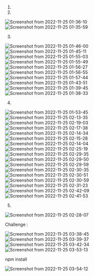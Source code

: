 1.


2.
![Screenshot from 2022-11-25 01-36-10](https://user-images.githubusercontent.com/118157585/203851064-2a68afe6-93e2-43c1-9efb-0908b88c9a1d.png)
![Screenshot from 2022-11-25 01-35-59](https://user-images.githubusercontent.com/118157585/203851071-7523ae91-2f36-4dc6-b7f3-86ce3229639c.png)

3.
![Screenshot from 2022-11-25 01-46-00](https://user-images.githubusercontent.com/118157585/203851442-c4a8af60-a653-4784-bcef-c511f2c5b6a7.png)
![Screenshot from 2022-11-25 01-45-11](https://user-images.githubusercontent.com/118157585/203851443-c6cea867-91ef-4411-b827-3a1b7ebb7fc0.png)
![Screenshot from 2022-11-25 01-55-03](https://user-images.githubusercontent.com/118157585/203851447-fdd5652e-4398-409a-8cbc-5ec01276c4a8.png)
![Screenshot from 2022-11-25 01-55-49](https://user-images.githubusercontent.com/118157585/203851452-46d0af64-747c-4fec-96d8-f91235efa1cb.png)
![Screenshot from 2022-11-25 01-56-27](https://user-images.githubusercontent.com/118157585/203851454-ec61e390-2590-401b-bf67-26932a89c92a.png)
![Screenshot from 2022-11-25 01-56-55](https://user-images.githubusercontent.com/118157585/203851458-d7b3055d-b974-43a6-9eaa-4c4602f6acb9.png)
![Screenshot from 2022-11-25 01-57-44](https://user-images.githubusercontent.com/118157585/203851461-b28f49d5-8ce4-426d-bc94-2c942c26fff7.png)
![Screenshot from 2022-11-25 01-43-51](https://user-images.githubusercontent.com/118157585/203851473-45560358-9044-40e8-9ebb-bd1be545286b.png)
![Screenshot from 2022-11-25 01-39-45](https://user-images.githubusercontent.com/118157585/203851478-0598f687-e638-44d5-add9-47fe9e13e258.png)
![Screenshot from 2022-11-25 01-38-33](https://user-images.githubusercontent.com/118157585/203851480-4c81ca24-5d88-4063-a294-995841450b7f.png)

4.
![Screenshot from 2022-11-25 01-53-45](https://user-images.githubusercontent.com/118157585/203855827-8c4f82e4-b442-4f82-878f-eb71d470715a.png)
![Screenshot from 2022-11-25 02-13-35](https://user-images.githubusercontent.com/118157585/203855853-82c325c1-ebc1-4993-b33b-74604f345d91.png)
![Screenshot from 2022-11-25 02-19-03](https://user-images.githubusercontent.com/118157585/203855855-d2afb4fe-c5d1-4135-96cb-ee8b9ff265bd.png)
![Screenshot from 2022-11-25 02-17-38](https://user-images.githubusercontent.com/118157585/203855859-2ed5c406-4433-42bb-a042-3a4c23cee652.png)
![Screenshot from 2022-11-25 02-14-34](https://user-images.githubusercontent.com/118157585/203855861-63f244b2-6783-418f-925b-44a658f62c7b.png)
![Screenshot from 2022-11-25 02-15-28](https://user-images.githubusercontent.com/118157585/203855862-c1fc0795-6f5b-4f2e-bbf9-3e4eef7574cf.png)
![Screenshot from 2022-11-25 02-14-04](https://user-images.githubusercontent.com/118157585/203855869-2d097dd7-78fa-4043-8773-0bde41662ce2.png)
![Screenshot from 2022-11-25 02-25-19](https://user-images.githubusercontent.com/118157585/203855870-20dc2116-ccd0-47e3-b4e7-b0d23597841a.png)
![Screenshot from 2022-11-25 02-29-35](https://user-images.githubusercontent.com/118157585/203855891-12bc2ba6-f271-4c6d-aca1-e4d2e0f3bc7b.png)
![Screenshot from 2022-11-25 02-29-50](https://user-images.githubusercontent.com/118157585/203855893-eb26773a-f63d-4164-b96c-1ff709c4ad99.png)
![Screenshot from 2022-11-25 02-29-59](https://user-images.githubusercontent.com/118157585/203855895-b9b6ee2f-8d78-474d-9d3d-e18e211fd7f5.png)
![Screenshot from 2022-11-25 02-30-35](https://user-images.githubusercontent.com/118157585/203855896-1be411a1-cfd6-4cb0-aba3-2faa5bc88a3f.png)
![Screenshot from 2022-11-25 02-30-51](https://user-images.githubusercontent.com/118157585/203855897-a7a31f9a-66ea-4fcf-9d40-fd21798df6a0.png)
![Screenshot from 2022-11-25 02-30-59](https://user-images.githubusercontent.com/118157585/203855900-18cc335a-9883-488d-a8e5-f42a6b469b99.png)
![Screenshot from 2022-11-25 02-31-23](https://user-images.githubusercontent.com/118157585/203855902-5fb9f0b5-1a49-43ff-8ebb-35b6de9c0929.png)
![Screenshot from 2022-11-25 02-42-09](https://user-images.githubusercontent.com/118157585/203855904-f7cbbb98-dca3-4d10-b9ed-3657a4c37fb7.png)
![Screenshot from 2022-11-25 02-41-53](https://user-images.githubusercontent.com/118157585/203855906-ea2e20ef-5b2d-4c3b-920a-e1c779907cfb.png)

5.
![Screenshot from 2022-11-25 02-28-07](https://user-images.githubusercontent.com/118157585/203855877-8604ce50-ec1e-4b94-9a8a-24fc0e204584.png)

Challenge :

![Screenshot from 2022-11-25 03-38-45](https://user-images.githubusercontent.com/118157585/203861575-b50f35fd-44e2-4241-aa45-04791a2d024a.png)
![Screenshot from 2022-11-25 03-39-37](https://user-images.githubusercontent.com/118157585/203861580-99c4f456-2f82-4f2c-aba6-83a91388c29c.png)
![Screenshot from 2022-11-25 03-42-34](https://user-images.githubusercontent.com/118157585/203861583-4eec6c0a-f296-4a4f-b014-42af4bab69d7.png)
![Screenshot from 2022-11-25 03-53-13](https://user-images.githubusercontent.com/118157585/203861593-e9610251-61ca-499c-bbbe-6f0c2820f13e.png)

npm install

![Screenshot from 2022-11-25 03-54-12](https://user-images.githubusercontent.com/118157585/203861590-6e884755-f651-483d-bd94-02e1bc0ddb95.png)

